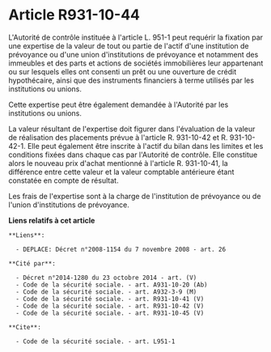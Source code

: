 # Article R931-10-44

L'Autorité de contrôle instituée à l'article L. 951-1 peut requérir la fixation par une expertise de la valeur de tout ou
partie de l'actif d'une institution de prévoyance ou d'une union d'institutions de prévoyance et notamment des immeubles et
des parts et actions de sociétés immobilières leur appartenant ou sur lesquels elles ont consenti un prêt ou une ouverture de
crédit hypothécaire, ainsi que des instruments financiers à terme utilisés par les institutions ou unions.

Cette expertise peut être également demandée à l'Autorité par les institutions ou unions.

La valeur résultant de l'expertise doit figurer dans l'évaluation de la valeur de réalisation des placements prévue à
l'article R. 931-10-42 et R. 931-10-42-1. Elle peut également être inscrite à l'actif du bilan dans les limites et les
conditions fixées dans chaque cas par l'Autorité de contrôle. Elle constitue alors le nouveau prix d'achat mentionné à
l'article R. 931-10-41, la différence entre cette valeur et la valeur comptable antérieure étant constatée en compte de
résultat.

Les frais de l'expertise sont à la charge de l'institution de prévoyance ou de l'union d'institutions de prévoyance.

**Liens relatifs à cet article**

	**Liens**:

	  - DEPLACE: Décret n°2008-1154 du 7 novembre 2008 - art. 26

	**Cité par**:

	  - Décret n°2014-1280 du 23 octobre 2014 - art. (V)
	  - Code de la sécurité sociale. - art. A931-10-20 (Ab)
	  - Code de la sécurité sociale. - art. A932-3-9 (M)
	  - Code de la sécurité sociale. - art. R931-10-41 (V)
	  - Code de la sécurité sociale. - art. R931-10-42 (V)
	  - Code de la sécurité sociale. - art. R931-10-45 (V)

	**Cite**:

	  - Code de la sécurité sociale. - art. L951-1
